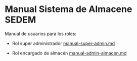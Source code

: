 # Manual Sistema de Almacene SEDEM

Manual de usuarios para los roles:

- Rol super administrador [manual-super-admin.md](manual-super-admin.md)

- Rol encargado de almacén [manual-admin-almacen.md](manual-admin-almacen.md)
